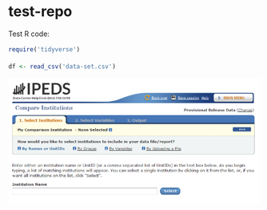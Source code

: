 test-repo
=========

Test R code:

```r
require('tidyverse')

df <- read_csv('data-set.csv')

```

![shot](ipeds-institutions.PNG)
